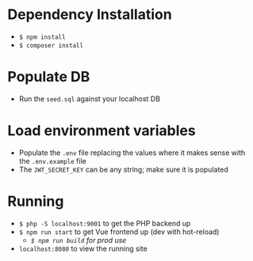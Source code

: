 # Dependency Installation
- `$ npm install`
- `$ composer install`
# Populate DB
- Run the `seed.sql` against your localhost DB
# Load environment variables
- Populate the `.env` file replacing the values where it makes sense with the `.env.example` file
- The `JWT_SECRET_KEY` can be any string; make sure it is populated
# Running
- `$ php -S localhost:9001` to get the PHP backend up
- `$ npm run start` to get Vue frontend up (dev with hot-reload)
     - _`$ npm run build` for prod use_
- `localhost:8080` to view the running site